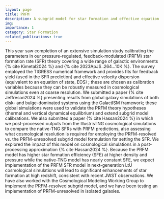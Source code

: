 ```yaml
---
layout: page
title: PRFM
description: A subgrid model for star formation and effective equation of state
img:
importance: 1
category: Star Formation
related_publications: true
---
```


This year saw completion of an extensive simulation study calibrating the parameters in our pressure-regulated, feedback-modulated (PRFM) star formation rate (SFR) theory covering a wide range of galactic environments {% cite Kimetal2024 %} and {% cite 2023ApJS..264...10K %}.
The survey employed the TIGRESS numerical framework and provides fits for feedback yield (used in the SFR prediction) and effective velocity dispersion (equivalent to an equation of state, EOS) ; these are chosen as calibration variables because they can be robustly measured in cosmological simulations even at coarse resolution.
We submitted a paper {% cite Jeffreson2024 %} presenting results from global galaxy simulations of both disk- and bulge-dominated systems using the GalactISM framework; these global simulations were used to validate the PRFM theory hypotheses (thermal and vertical dynamical equilibrium) and extend subgrid model calibrations.
We also submitted a paper {% cite Hassan2024 %} in which we post-processed outputs from the IllustrisTNG cosmological simulations to compare the native-TNG SFRs with PRFM predictions, also assessing what cosmological resolution is required for employing the PRFM-resolved vs. the PRFM-unresolved subgrid model formulation for setting the SFR.
We explored the impact of this model on cosmological simulations in a post-processing approximation {% cite Hassan2024 %}.
Because the PRFM model has higher star formation efficiency (SFE) at higher density and pressure while the native-TNG model has nearly constant SFE, we expect implementation of the PRFM SFR model in next-generation LtU cosmological simulations will lead to significant enhancements of star formation at high redshift, consistent with recent JWST observations.
We have also worked with the Cosmological Modeling Working Group to implement the PRFM-resolved subgrid model, and we have been testing an implementation of PRFM-unresolved in isolated galaxies.
